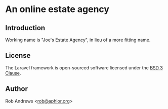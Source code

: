 # An online estate agency

## Introduction

Working name is "Joe's Estate Agency", in lieu of a more fitting name.

## License

The Laravel framework is open-sourced software licensed under the [BSD 3 Clause](https://opensource.org/licenses/BSD-3-Clause).

## Author

Rob Andrews &lt;[rob@aphlor.org](mailto:rob@aphlor.org)&gt;
